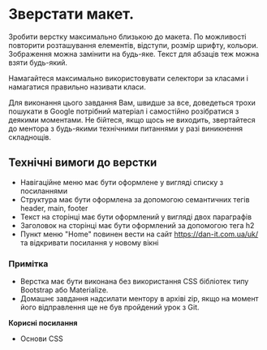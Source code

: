 # Зверстати макет.

Зробити верстку максимально близькою до макета. По можливості повторити розташування елементів, відступи, розмір шрифту, кольори. Зображення можна замінити на будь-яке. Текст для абзаців теж можна взяти будь-який.

Намагайтеся максимально використовувати селектори за класами і намагатися правильно називати класи.

Для виконання цього завдання Вам, швидше за все, доведеться трохи пошукати в Google потрібний матеріал і самостійно розібратися з деякими моментами. Не бійтеся, якщо щось не виходить, звертайтеся до ментора з будь-якими технічними питаннями у разі виникнення складнощів.

## Технічні вимоги до верстки

-   Навігаційне меню має бути оформлене у вигляді списку з посиланнями
-   Структура має бути оформлена за допомогою семантичних тегів header, main, footer
-   Текст на сторінці має бути оформлений у вигляді двох параграфів
-   Заголовок на сторінці має бути оформлений за допомогою тега h2
-   Пункт меню "Home" повинен вести на сайт https://dan-it.com.ua/uk/ та відкривати посилання у новому вікні

### Примітка

-   Верстка має бути виконана без використання CSS бібліотек типу Bootstrap або Materialize.
-   Домашнє завдання надсилати ментору в архіві zip, якщо на момент його відправлення ще не був пройдений урок з Git.

**Корисні посилання**

-   Основи CSS
